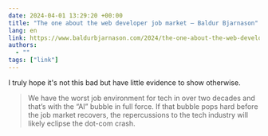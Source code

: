 ```yaml
---
date: 2024-04-01 13:29:20 +00:00
title: "The one about the web developer job market – Baldur Bjarnason"
lang: en
link: https://www.baldurbjarnason.com/2024/the-one-about-the-web-developer-job-market/
authors:
  - ""
tags: ["link"]
---
```


I truly hope it's not this bad but have little evidence to show otherwise.
> We have the worst job environment for tech in over two decades and that’s with the “AI” bubble in full force. If that bubble pops hard before the job market recovers, the repercussions to the tech industry will likely eclipse the dot-com crash.
